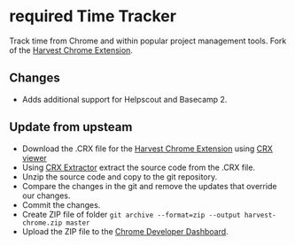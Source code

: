 # required Time Tracker

Track time from Chrome and within popular project management tools. Fork of the [Harvest Chrome Extension](https://chrome.google.com/webstore/detail/harvest-time-tracker/fbpiglieekigmkeebmeohkelfpjjlaia?hl=en).

## Changes
- Adds additional support for Helpscout and Basecamp 2.

## Update from upsteam
- Download the .CRX file for the [Harvest Chrome Extension](https://chrome.google.com/webstore/detail/harvest-time-tracker/fbpiglieekigmkeebmeohkelfpjjlaia?hl=en) using [CRX viewer](https://robwu.nl/crxviewer/)
- Using [CRX Extractor](https://crxextractor.com/) extract the source code from the .CRX file.
- Unzip the source code and copy to the git repository.
- Compare the changes in the git and remove the updates that override our changes.
- Commit the changes.
- Create ZIP file of folder `git archive --format=zip --output harvest-chrome.zip master`
- Upload the ZIP file to the [Chrome Developer Dashboard](https://chrome.google.com/webstore/devconsole/f18e8adb-99dc-4cdb-8080-2613a4fb568b/molohbmpdeahlajdfnjppdlbbbgbbgca/edit/package?hl=en).
